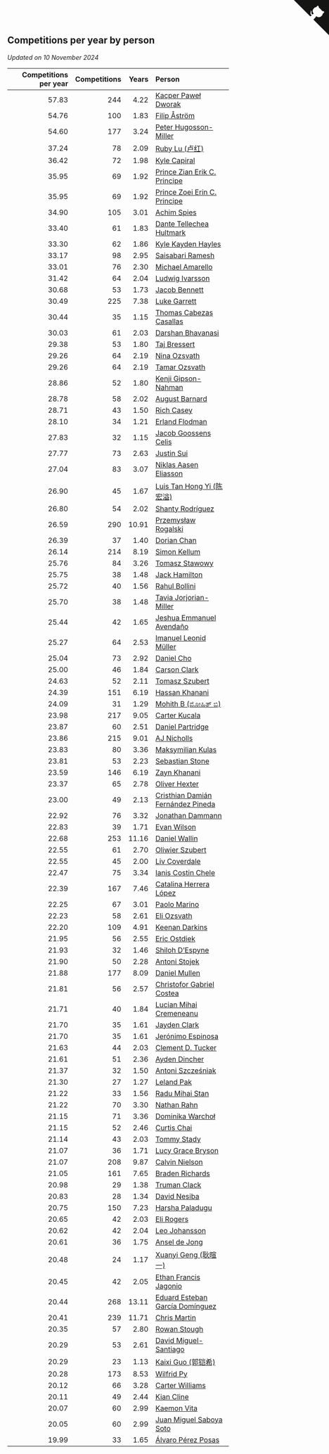 ## Competitions per year by person

*Updated on 10 November 2024*

| Competitions per year | Competitions | Years | Person |
| ---: | ---: | ---: | :--- |
| 57.83 | 244 | 4.22 | [Kacper Paweł Dworak](https://www.worldcubeassociation.org/persons/2020DWOR01) |
| 54.76 | 100 | 1.83 | [Filip Åström](https://www.worldcubeassociation.org/persons/2023ASTR01) |
| 54.60 | 177 | 3.24 | [Peter Hugosson-Miller](https://www.worldcubeassociation.org/persons/2021HUGO01) |
| 37.24 | 78 | 2.09 | [Ruby Lu (卢红)](https://www.worldcubeassociation.org/persons/2022LURU01) |
| 36.42 | 72 | 1.98 | [Kyle Capiral](https://www.worldcubeassociation.org/persons/2022CAPI02) |
| 35.95 | 69 | 1.92 | [Prince Zian Erik C. Principe](https://www.worldcubeassociation.org/persons/2022PRIN08) |
| 35.95 | 69 | 1.92 | [Prince Zoei Erin C. Principe](https://www.worldcubeassociation.org/persons/2022PRIN09) |
| 34.90 | 105 | 3.01 | [Achim Spies](https://www.worldcubeassociation.org/persons/2021SPIE01) |
| 33.40 | 61 | 1.83 | [Dante Tellechea Hultmark](https://www.worldcubeassociation.org/persons/2023HULT01) |
| 33.30 | 62 | 1.86 | [Kyle Kayden Hayles](https://www.worldcubeassociation.org/persons/2022HAYL02) |
| 33.17 | 98 | 2.95 | [Saisabari Ramesh](https://www.worldcubeassociation.org/persons/2021RAME01) |
| 33.01 | 76 | 2.30 | [Michael Amarello](https://www.worldcubeassociation.org/persons/2022AMAR09) |
| 31.42 | 64 | 2.04 | [Ludwig Ivarsson](https://www.worldcubeassociation.org/persons/2022IVAR01) |
| 30.68 | 53 | 1.73 | [Jacob Bennett](https://www.worldcubeassociation.org/persons/2023BENN04) |
| 30.49 | 225 | 7.38 | [Luke Garrett](https://www.worldcubeassociation.org/persons/2017GARR05) |
| 30.44 | 35 | 1.15 | [Thomas Cabezas Casallas](https://www.worldcubeassociation.org/persons/2023CASA08) |
| 30.03 | 61 | 2.03 | [Darshan Bhavanasi](https://www.worldcubeassociation.org/persons/2022BHAV01) |
| 29.38 | 53 | 1.80 | [Taj Bressert](https://www.worldcubeassociation.org/persons/2023BRES01) |
| 29.26 | 64 | 2.19 | [Nina Ozsvath](https://www.worldcubeassociation.org/persons/2022OZSV03) |
| 29.26 | 64 | 2.19 | [Tamar Ozsvath](https://www.worldcubeassociation.org/persons/2022OZSV04) |
| 28.86 | 52 | 1.80 | [Kenji Gipson-Nahman](https://www.worldcubeassociation.org/persons/2023GIPS01) |
| 28.78 | 58 | 2.02 | [August Barnard](https://www.worldcubeassociation.org/persons/2022BARN21) |
| 28.71 | 43 | 1.50 | [Rich Casey](https://www.worldcubeassociation.org/persons/2023CASE06) |
| 28.10 | 34 | 1.21 | [Erland Flodman](https://www.worldcubeassociation.org/persons/2023FLOD01) |
| 27.83 | 32 | 1.15 | [Jacob Goossens Celis](https://www.worldcubeassociation.org/persons/2023CELI06) |
| 27.77 | 73 | 2.63 | [Justin Sui](https://www.worldcubeassociation.org/persons/2022SUIJ01) |
| 27.04 | 83 | 3.07 | [Niklas Aasen Eliasson](https://www.worldcubeassociation.org/persons/2021ELIA01) |
| 26.90 | 45 | 1.67 | [Luis Tan Hong Yi (陈宏溢)](https://www.worldcubeassociation.org/persons/2023YILU01) |
| 26.80 | 54 | 2.02 | [Shanty Rodríguez](https://www.worldcubeassociation.org/persons/2022CUBI01) |
| 26.59 | 290 | 10.91 | [Przemysław Rogalski](https://www.worldcubeassociation.org/persons/2013ROGA02) |
| 26.39 | 37 | 1.40 | [Dorian Chan](https://www.worldcubeassociation.org/persons/2023DORI01) |
| 26.14 | 214 | 8.19 | [Simon Kellum](https://www.worldcubeassociation.org/persons/2016KELL12) |
| 25.76 | 84 | 3.26 | [Tomasz Stawowy](https://www.worldcubeassociation.org/persons/2021STAW01) |
| 25.75 | 38 | 1.48 | [Jack Hamilton](https://www.worldcubeassociation.org/persons/2023HAMI08) |
| 25.72 | 40 | 1.56 | [Rahul Bollini](https://www.worldcubeassociation.org/persons/2023BOLL01) |
| 25.70 | 38 | 1.48 | [Tavia Jorjorian-Miller](https://www.worldcubeassociation.org/persons/2023JORJ01) |
| 25.44 | 42 | 1.65 | [Jeshua Emmanuel Avendaño](https://www.worldcubeassociation.org/persons/2023AVEN01) |
| 25.27 | 64 | 2.53 | [Imanuel Leonid Müller](https://www.worldcubeassociation.org/persons/2022MULL02) |
| 25.04 | 73 | 2.92 | [Daniel Cho](https://www.worldcubeassociation.org/persons/2021CHOD01) |
| 25.00 | 46 | 1.84 | [Carson Clark](https://www.worldcubeassociation.org/persons/2023CLAR02) |
| 24.63 | 52 | 2.11 | [Tomasz Szubert](https://www.worldcubeassociation.org/persons/2022SZUB02) |
| 24.39 | 151 | 6.19 | [Hassan Khanani](https://www.worldcubeassociation.org/persons/2018KHAN26) |
| 24.09 | 31 | 1.29 | [Mohith B (ಮೋಹಿತ್ ಬಿ)](https://www.worldcubeassociation.org/persons/2023BMOH01) |
| 23.98 | 217 | 9.05 | [Carter Kucala](https://www.worldcubeassociation.org/persons/2015KUCA01) |
| 23.87 | 60 | 2.51 | [Daniel Partridge](https://www.worldcubeassociation.org/persons/2022PART02) |
| 23.86 | 215 | 9.01 | [AJ Nicholls](https://www.worldcubeassociation.org/persons/2015NICH04) |
| 23.83 | 80 | 3.36 | [Maksymilian Kulas](https://www.worldcubeassociation.org/persons/2021KULA02) |
| 23.81 | 53 | 2.23 | [Sebastian Stone](https://www.worldcubeassociation.org/persons/2022STON09) |
| 23.59 | 146 | 6.19 | [Zayn Khanani](https://www.worldcubeassociation.org/persons/2018KHAN28) |
| 23.37 | 65 | 2.78 | [Oliver Hexter](https://www.worldcubeassociation.org/persons/2022HEXT01) |
| 23.00 | 49 | 2.13 | [Cristhian Damián Fernández Pineda](https://www.worldcubeassociation.org/persons/2022PINE05) |
| 22.92 | 76 | 3.32 | [Jonathan Dammann](https://www.worldcubeassociation.org/persons/2021DAMM01) |
| 22.83 | 39 | 1.71 | [Evan Wilson](https://www.worldcubeassociation.org/persons/2023WILS11) |
| 22.68 | 253 | 11.16 | [Daniel Wallin](https://www.worldcubeassociation.org/persons/2013WALL03) |
| 22.55 | 61 | 2.70 | [Oliwier Szubert](https://www.worldcubeassociation.org/persons/2022SZUB01) |
| 22.55 | 45 | 2.00 | [Liv Coverdale](https://www.worldcubeassociation.org/persons/2022COVE02) |
| 22.47 | 75 | 3.34 | [Ianis Costin Chele](https://www.worldcubeassociation.org/persons/2021CHEL01) |
| 22.39 | 167 | 7.46 | [Catalina Herrera López](https://www.worldcubeassociation.org/persons/2017LOPE31) |
| 22.25 | 67 | 3.01 | [Paolo Marino](https://www.worldcubeassociation.org/persons/2021MARI04) |
| 22.23 | 58 | 2.61 | [Eli Ozsvath](https://www.worldcubeassociation.org/persons/2022OZSV01) |
| 22.20 | 109 | 4.91 | [Keenan Darkins](https://www.worldcubeassociation.org/persons/2019DARK02) |
| 21.95 | 56 | 2.55 | [Eric Ostdiek](https://www.worldcubeassociation.org/persons/2022OSTD01) |
| 21.93 | 32 | 1.46 | [Shiloh D’Espyne](https://www.worldcubeassociation.org/persons/2023DESP01) |
| 21.90 | 50 | 2.28 | [Antoni Stojek](https://www.worldcubeassociation.org/persons/2022STOJ03) |
| 21.88 | 177 | 8.09 | [Daniel Mullen](https://www.worldcubeassociation.org/persons/2016MULL04) |
| 21.81 | 56 | 2.57 | [Christofor Gabriel Costea](https://www.worldcubeassociation.org/persons/2022COST03) |
| 21.71 | 40 | 1.84 | [Lucian Mihai Cremeneanu](https://www.worldcubeassociation.org/persons/2023CREM01) |
| 21.70 | 35 | 1.61 | [Jayden Clark](https://www.worldcubeassociation.org/persons/2023CLAR13) |
| 21.70 | 35 | 1.61 | [Jerónimo Espinosa](https://www.worldcubeassociation.org/persons/2023ESPI07) |
| 21.63 | 44 | 2.03 | [Clement D. Tucker](https://www.worldcubeassociation.org/persons/2022TUCK09) |
| 21.61 | 51 | 2.36 | [Ayden Dincher](https://www.worldcubeassociation.org/persons/2022DINC01) |
| 21.37 | 32 | 1.50 | [Antoni Szcześniak](https://www.worldcubeassociation.org/persons/2023SZCZ04) |
| 21.30 | 27 | 1.27 | [Leland Pak](https://www.worldcubeassociation.org/persons/2023PAKL02) |
| 21.22 | 33 | 1.56 | [Radu Mihai Stan](https://www.worldcubeassociation.org/persons/2023STAN09) |
| 21.22 | 70 | 3.30 | [Nathan Rahn](https://www.worldcubeassociation.org/persons/2021RAHN01) |
| 21.15 | 71 | 3.36 | [Dominika Warchoł](https://www.worldcubeassociation.org/persons/2021WARC01) |
| 21.15 | 52 | 2.46 | [Curtis Chai](https://www.worldcubeassociation.org/persons/2022CHAI02) |
| 21.14 | 43 | 2.03 | [Tommy Stady](https://www.worldcubeassociation.org/persons/2022STAD01) |
| 21.07 | 36 | 1.71 | [Lucy Grace Bryson](https://www.worldcubeassociation.org/persons/2023BRYS01) |
| 21.07 | 208 | 9.87 | [Calvin Nielson](https://www.worldcubeassociation.org/persons/2014NIEL03) |
| 21.05 | 161 | 7.65 | [Braden Richards](https://www.worldcubeassociation.org/persons/2017RICH02) |
| 20.98 | 29 | 1.38 | [Truman Clack](https://www.worldcubeassociation.org/persons/2023CLAC02) |
| 20.83 | 28 | 1.34 | [David Nesiba](https://www.worldcubeassociation.org/persons/2023NESI01) |
| 20.75 | 150 | 7.23 | [Harsha Paladugu](https://www.worldcubeassociation.org/persons/2017PALA08) |
| 20.65 | 42 | 2.03 | [Eli Rogers](https://www.worldcubeassociation.org/persons/2022ROGE05) |
| 20.62 | 42 | 2.04 | [Leo Johansson](https://www.worldcubeassociation.org/persons/2022JOHA08) |
| 20.61 | 36 | 1.75 | [Ansel de Jong](https://www.worldcubeassociation.org/persons/2023JONG01) |
| 20.48 | 24 | 1.17 | [Xuanyi Geng (耿暄一)](https://www.worldcubeassociation.org/persons/2023GENG02) |
| 20.45 | 42 | 2.05 | [Ethan Francis Jagonio](https://www.worldcubeassociation.org/persons/2022JAGO03) |
| 20.44 | 268 | 13.11 | [Eduard Esteban García Domínguez](https://www.worldcubeassociation.org/persons/2011EDUA01) |
| 20.41 | 239 | 11.71 | [Chris Martin](https://www.worldcubeassociation.org/persons/2013MART03) |
| 20.35 | 57 | 2.80 | [Rowan Stough](https://www.worldcubeassociation.org/persons/2022STOU01) |
| 20.29 | 53 | 2.61 | [David Miguel-Santiago](https://www.worldcubeassociation.org/persons/2022MIGU02) |
| 20.29 | 23 | 1.13 | [Kaixi Guo (郭铠希)](https://www.worldcubeassociation.org/persons/2023GUOK01) |
| 20.28 | 173 | 8.53 | [Wilfrid Py](https://www.worldcubeassociation.org/persons/2016PYWI01) |
| 20.12 | 66 | 3.28 | [Carter Williams](https://www.worldcubeassociation.org/persons/2021WILL06) |
| 20.11 | 49 | 2.44 | [Kian Cline](https://www.worldcubeassociation.org/persons/2022CLIN01) |
| 20.07 | 60 | 2.99 | [Kaemon Vita](https://www.worldcubeassociation.org/persons/2021VITA01) |
| 20.05 | 60 | 2.99 | [Juan Miguel Saboya Soto](https://www.worldcubeassociation.org/persons/2021SOTO01) |
| 19.99 | 33 | 1.65 | [Álvaro Pérez Posas](https://www.worldcubeassociation.org/persons/2023POSA01) |


<a href="https://github.com/jonatanklosko/wca_statistics" class="github-corner" aria-label="View source on Github"><svg width="80" height="80" viewBox="0 0 250 250" style="fill:#151513; color:#fff; position: absolute; top: 0; border: 0; right: 0;" aria-hidden="true"><path d="M0,0 L115,115 L130,115 L142,142 L250,250 L250,0 Z"></path><path d="M128.3,109.0 C113.8,99.7 119.0,89.6 119.0,89.6 C122.0,82.7 120.5,78.6 120.5,78.6 C119.2,72.0 123.4,76.3 123.4,76.3 C127.3,80.9 125.5,87.3 125.5,87.3 C122.9,97.6 130.6,101.9 134.4,103.2" fill="currentColor" style="transform-origin: 130px 106px;" class="octo-arm"></path><path d="M115.0,115.0 C114.9,115.1 118.7,116.5 119.8,115.4 L133.7,101.6 C136.9,99.2 139.9,98.4 142.2,98.6 C133.8,88.0 127.5,74.4 143.8,58.0 C148.5,53.4 154.0,51.2 159.7,51.0 C160.3,49.4 163.2,43.6 171.4,40.1 C171.4,40.1 176.1,42.5 178.8,56.2 C183.1,58.6 187.2,61.8 190.9,65.4 C194.5,69.0 197.7,73.2 200.1,77.6 C213.8,80.2 216.3,84.9 216.3,84.9 C212.7,93.1 206.9,96.0 205.4,96.6 C205.1,102.4 203.0,107.8 198.3,112.5 C181.9,128.9 168.3,122.5 157.7,114.1 C157.9,116.9 156.7,120.9 152.7,124.9 L141.0,136.5 C139.8,137.7 141.6,141.9 141.8,141.8 Z" fill="currentColor" class="octo-body"></path></svg></a><style>.github-corner:hover .octo-arm{animation:octocat-wave 560ms ease-in-out}@keyframes octocat-wave{0%,100%{transform:rotate(0)}20%,60%{transform:rotate(-25deg)}40%,80%{transform:rotate(10deg)}}@media (max-width:500px){.github-corner:hover .octo-arm{animation:none}.github-corner .octo-arm{animation:octocat-wave 560ms ease-in-out}}</style>
